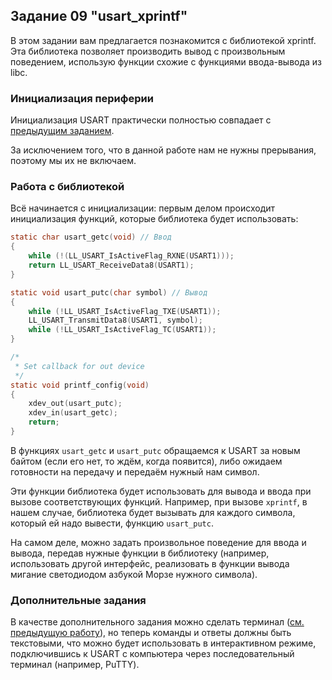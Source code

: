 ## Задание 09 "usart_xprintf"

В этом задании вам предлагается познакомится с библиотекой xprintf. 
Эта библиотека позволяет производить вывод с произвольным поведением, 
использую функции схожие с функциями ввода-вывода из libc.

### Инициализация периферии

Инициализация USART практически полностью совпадает с [предыдущим заданием](https://github.com/leokondrashov/stm32f0_ARM/tree/master/labs/09_usart_terminal).

За исключением того, что в данной работе нам не нужны прерывания, поэтому мы их не включаем.

### Работа с библиотекой

Всё начинается с инициализации: первым делом происходит инициализация функций, которые библиотека будет использовать:


```c
static char usart_getc(void) // Ввод
{
    while (!(LL_USART_IsActiveFlag_RXNE(USART1)));
    return LL_USART_ReceiveData8(USART1);
}

static void usart_putc(char symbol) // Вывод
{
    while (!LL_USART_IsActiveFlag_TXE(USART1));
    LL_USART_TransmitData8(USART1, symbol);
    while (!LL_USART_IsActiveFlag_TC(USART1));
}

/*
 * Set callback for out device
 */
static void printf_config(void)
{
    xdev_out(usart_putc);
    xdev_in(usart_getc);
    return;
}

```

В функциях `usart_getc` и `usart_putc` обращаемся к USART за новым байтом (если его нет, то ждём, когда появится), либо ожидаем готовности на передачу и передаём нужный нам символ.

Эти функции библиотека будет использовать для вывода и ввода при вызове соответствующих функций. Например, при вызове `xprintf`, в нашем случае, библиотека будет вызывать для каждого символа, который ей надо вывести, функцию `usart_putc`.

На самом деле, можно задать произвольное поведение для ввода и вывода, передав нужные функции в библиотеку (например, использовать другой интерфейс, реализовать в функции вывода мигание светодиодом азбукой Морзе нужного символа).

### Дополнительные задания

В качестве дополнительного задания можно сделать терминал ([см. предыдущую работу](https://github.com/leokondrashov/stm32f0_ARM/tree/master/labs/09_usart_terminal)), но теперь команды и ответы должны быть текстовыми, что можно будет использовать в интерактивном режиме, подключившись к USART с компьютера через последовательный терминал (например, PuTTY).
